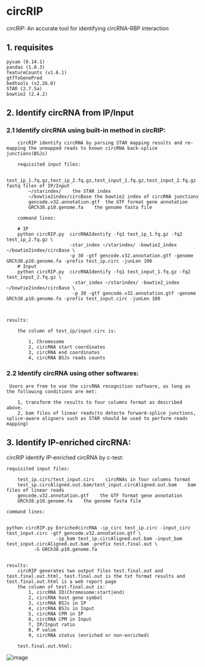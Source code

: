# circRIP

circRIP: An accurate tool for identifying circRNA-RBP interaction

## 1. requisites

    pysam (0.14.1)
    pandas (1.0.3)
    featureCounts (v1.6.1)
    gtfToGenePred
    bedtools (v2.26.0)
    STAR (2.7.5a)
    bowtie2 (2.4.2)

## 2. Identify circRNA from IP/Input
###     2.1 Identify circRNA using built-in method in circRIP:

        circRIP identify circRNA by parsing STAR mapping results and re-mapping the unmapped reads to known circRNA back-splice junctions(BSJs)
    
        requisited input files:
	
            test_ip_1.fq.gz,test_ip_2.fq.gz,test_input_1.fq.gz,test_input_2.fq.gz  fastq files of IP/Input
            ~/starindex/    the STAR index
            ~/bowtie2index/circBase the bowtie2 index of circRNA junctions 
            gencode.v32.annotation.gtf  the GTF format gene annotation
            GRCh38.p10.genome.fa    the genome fasta file
            
        command lines:
	
		# IP
		python circRIP.py  circRNAIdentify -fq1 test_ip_1.fq.gz -fq2 test_ip_2.fq.gz \
		                   -star_index ~/starindex/ -bowtie2_index ~/bowtie2index/circBase \
		                   -p 30 -gtf gencode.v32.annotation.gtf -genome GRCh38.p10.genome.fa -prefix test_ip.circ -junLen 100
		# Input
		python circRIP.py  circRNAIdentify -fq1 test_input_1.fq.gz -fq2 test_input_2.fq.gz \
		                    -star_index ~/starindex/ -bowtie2_index ~/bowtie2index/circBase \
		                    -p 30 -gtf gencode.v32.annotation.gtf -genome GRCh38.p10.genome.fa -prefix test_input.circ -junLen 100


        
    results:
    
        the column of test_ip/input.circ is:
	
            1, Chromosome
            2, circRNA start coordinates
            3, circRNA end coordinates
            4, circRNA BSJs reads counts

###     2.2 Identify circRNA using other softwares:

     Users are free to use the circRNA recognition software, as long as the following conditions are met:
     
        1, transform the results to four columns format as described above.
        2, bam files of linear reads(to detecte forward-splice junctions, splice-aware aligners such as STAR should be used to perform reads mapping)
            
        
## 3. Identify IP-enriched circRNA:

circRIP identify IP-enriched circRNA by c-test:
    
    requisited input files: 
    
        test_ip.circ/test_input.circ    circRNAs in four columns format
        test_ip.circAligned.out.bam/test_input.circAligned.out.bam    bam files of linear reads
        gencode.v32.annotation.gtf    the GTF format gene annotation
        GRCh38.p10.genome.fa    the genome fasta file
        
    command lines:
       

	python circRIP.py EnrichedcircRNA -ip_circ test_ip.circ -input_circ test_input.circ -gtf gencode.v32.annotation.gtf \
	                  -ip_bam test_ip.circAligned.out.bam -input_bam test_input.circAligned.out.bam -prefix test.final.out \
			  -G GRCh38.p10.genome.fa


    results:
        circRIP generates two output files test.final.out and test.final.out.html, test.final.out is the txt format results and test.final.out.html is a web report page
        the column of test.final.out is:
            1, circRNA ID(Chromosome:start|end)
            2, circRNA host gene symbol
            3, circRNA BSJs in IP
            4, circRNA BSJs in Input
            5, circRNA CPM in IP
            6, circRNA CPM in Input
            7, IP/Input ratio
            8, P value
            9, circRNA status (enriched or non-enriched)
        
        test.final.out.html:
![image](https://github.com/bioinfolabwhu/imges/blob/main/demo.jpg)
            
